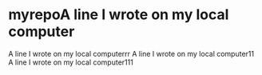 # myrepoA line I wrote on my local computer
A line I wrote on my local computerrr
A line I wrote on my local computer11
A line I wrote on my local computer111

